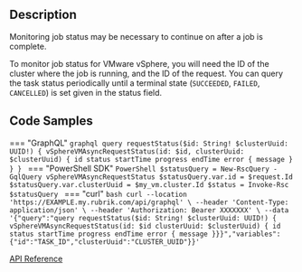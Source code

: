 ## Description
Monitoring job status may be necessary to continue on after a job is complete.

To monitor job status for VMware vSphere, you will need the ID of the cluster where the job is running, and the ID of the request. You can query the task status periodically until a terminal state (`SUCCEEDED`, `FAILED`, `CANCELLED`) is set given in the status field.

## Code Samples

=== "GraphQL"
    ```graphql
    query requestStatus($id: String! $clusterUuid: UUID!) {
      vSphereVMAsyncRequestStatus(id: $id, clusterUuid: $clusterUuid) {
        id
        status
        startTime
        progress
        endTime
        error {
          message
        }
      }
    }
    ```
=== "PowerShell SDK"
    ```PowerShell
    $statusQuery = New-RscQuery -GqlQuery vSphereVMAsyncRequestStatus
    $statusQuery.var.id = $request.Id
    $statusQuery.var.clusterUuid = $my_vm.cluster.Id
    $status = Invoke-Rsc $statusQuery
    ```
=== "curl"
    ```bash
    curl --location 'https://EXAMPLE.my.rubrik.com/api/graphql' \
    --header 'Content-Type: application/json' \
    --header 'Authorization: Bearer XXXXXXX' \
    --data '{"query":"query requestStatus($id: String! $clusterUuid: UUID!) {  vSphereVMAsyncRequestStatus(id: $id clusterUuid: $clusterUuid) { id status startTime progress endTime error { message }}}","variables":{"id":"TASK_ID","clusterUuid":"CLUSTER_UUID"}}'
    ```

  [API Reference](http://gqldocstesting.s3-website-us-west-2.amazonaws.com/queries/vSphereVMAsyncRequestStatus)